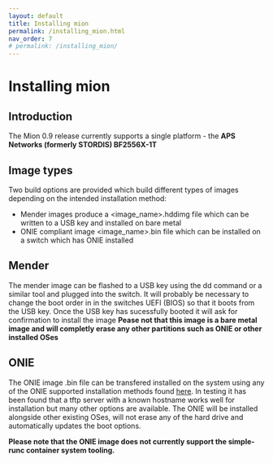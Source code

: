 ```yaml
---
layout: default
title: Installing mion
permalink: /installing_mion.html
nav_order: 7
# permalink: /installing_mion/
---
```


Installing mion
========

Introduction
-------
The Mion 0.9 release currently supports a single platform - the **APS Networks (formerly STORDIS) BF2556X-1T**

Image types
-------

Two build options are provided which build different types of images depending on the intended installation method:
* Mender images produce a <image_name>.hddimg file which can be written to a USB key and installed on bare metal
* ONIE compliant image <image_name>.bin file which can be installed on a switch which has ONIE installed

Mender
-------
The mender image can be flashed to a USB key using the dd command or a similar tool and plugged into the switch.
It will probably be necessary to change the boot order in in the switches UEFI (BIOS) so that it boots from the USB key.
Once the USB key has sucessfully booted it will ask for confirmation to install the image
**Pease not that this image is a bare metal image and will completly erase any other partitions such as ONIE or other installed OSes**

ONIE
-------
The ONIE image .bin file can be transfered installed on the system using any of the ONIE supported installation methods found [here](https://opencomputeproject.github.io/onie/user-guide/index.html).
In testing it has been found that a tftp server with a known hostname works well for installation but many other options are available.
The ONIE will be installed alongside other existing OSes, will not erase any of the hard drive and automatically updates the boot options.

**Please note that the ONIE image does not currently support the simple-runc container system tooling.**
